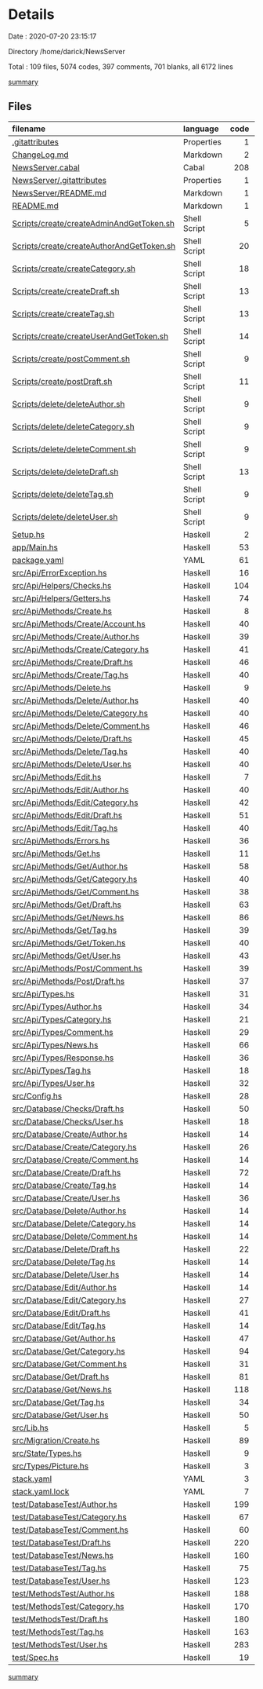 # Details

Date : 2020-07-20 23:15:17

Directory /home/darick/NewsServer

Total : 109 files,  5074 codes, 397 comments, 701 blanks, all 6172 lines

[summary](results.md)

## Files
| filename | language | code | comment | blank | total |
| :--- | :--- | ---: | ---: | ---: | ---: |
| [.gitattributes](/.gitattributes) | Properties | 1 | 1 | 1 | 3 |
| [ChangeLog.md](/ChangeLog.md) | Markdown | 2 | 0 | 2 | 4 |
| [NewsServer.cabal](/NewsServer.cabal) | Cabal | 208 | 5 | 7 | 220 |
| [NewsServer/.gitattributes](/NewsServer/.gitattributes) | Properties | 1 | 1 | 1 | 3 |
| [NewsServer/README.md](/NewsServer/README.md) | Markdown | 1 | 0 | 2 | 3 |
| [README.md](/README.md) | Markdown | 1 | 0 | 1 | 2 |
| [Scripts/create/createAdminAndGetToken.sh](/Scripts/create/createAdminAndGetToken.sh) | Shell Script | 5 | 1 | 2 | 8 |
| [Scripts/create/createAuthorAndGetToken.sh](/Scripts/create/createAuthorAndGetToken.sh) | Shell Script | 20 | 1 | 4 | 25 |
| [Scripts/create/createCategory.sh](/Scripts/create/createCategory.sh) | Shell Script | 18 | 1 | 4 | 23 |
| [Scripts/create/createDraft.sh](/Scripts/create/createDraft.sh) | Shell Script | 13 | 1 | 3 | 17 |
| [Scripts/create/createTag.sh](/Scripts/create/createTag.sh) | Shell Script | 13 | 1 | 3 | 17 |
| [Scripts/create/createUserAndGetToken.sh](/Scripts/create/createUserAndGetToken.sh) | Shell Script | 14 | 1 | 5 | 20 |
| [Scripts/create/postComment.sh](/Scripts/create/postComment.sh) | Shell Script | 9 | 1 | 4 | 14 |
| [Scripts/create/postDraft.sh](/Scripts/create/postDraft.sh) | Shell Script | 11 | 1 | 4 | 16 |
| [Scripts/delete/deleteAuthor.sh](/Scripts/delete/deleteAuthor.sh) | Shell Script | 9 | 1 | 3 | 13 |
| [Scripts/delete/deleteCategory.sh](/Scripts/delete/deleteCategory.sh) | Shell Script | 9 | 1 | 3 | 13 |
| [Scripts/delete/deleteComment.sh](/Scripts/delete/deleteComment.sh) | Shell Script | 9 | 1 | 5 | 15 |
| [Scripts/delete/deleteDraft.sh](/Scripts/delete/deleteDraft.sh) | Shell Script | 13 | 1 | 3 | 17 |
| [Scripts/delete/deleteTag.sh](/Scripts/delete/deleteTag.sh) | Shell Script | 9 | 1 | 3 | 13 |
| [Scripts/delete/deleteUser.sh](/Scripts/delete/deleteUser.sh) | Shell Script | 9 | 1 | 3 | 13 |
| [Setup.hs](/Setup.hs) | Haskell | 2 | 0 | 1 | 3 |
| [app/Main.hs](/app/Main.hs) | Haskell | 53 | 31 | 12 | 96 |
| [package.yaml](/package.yaml) | YAML | 61 | 6 | 7 | 74 |
| [src/Api/ErrorException.hs](/src/Api/ErrorException.hs) | Haskell | 16 | 0 | 6 | 22 |
| [src/Api/Helpers/Checks.hs](/src/Api/Helpers/Checks.hs) | Haskell | 104 | 3 | 14 | 121 |
| [src/Api/Helpers/Getters.hs](/src/Api/Helpers/Getters.hs) | Haskell | 74 | 1 | 14 | 89 |
| [src/Api/Methods/Create.hs](/src/Api/Methods/Create.hs) | Haskell | 8 | 0 | 2 | 10 |
| [src/Api/Methods/Create/Account.hs](/src/Api/Methods/Create/Account.hs) | Haskell | 40 | 3 | 4 | 47 |
| [src/Api/Methods/Create/Author.hs](/src/Api/Methods/Create/Author.hs) | Haskell | 39 | 2 | 4 | 45 |
| [src/Api/Methods/Create/Category.hs](/src/Api/Methods/Create/Category.hs) | Haskell | 41 | 2 | 4 | 47 |
| [src/Api/Methods/Create/Draft.hs](/src/Api/Methods/Create/Draft.hs) | Haskell | 46 | 3 | 4 | 53 |
| [src/Api/Methods/Create/Tag.hs](/src/Api/Methods/Create/Tag.hs) | Haskell | 40 | 2 | 4 | 46 |
| [src/Api/Methods/Delete.hs](/src/Api/Methods/Delete.hs) | Haskell | 9 | 0 | 2 | 11 |
| [src/Api/Methods/Delete/Author.hs](/src/Api/Methods/Delete/Author.hs) | Haskell | 40 | 2 | 4 | 46 |
| [src/Api/Methods/Delete/Category.hs](/src/Api/Methods/Delete/Category.hs) | Haskell | 40 | 2 | 4 | 46 |
| [src/Api/Methods/Delete/Comment.hs](/src/Api/Methods/Delete/Comment.hs) | Haskell | 46 | 2 | 4 | 52 |
| [src/Api/Methods/Delete/Draft.hs](/src/Api/Methods/Delete/Draft.hs) | Haskell | 45 | 2 | 4 | 51 |
| [src/Api/Methods/Delete/Tag.hs](/src/Api/Methods/Delete/Tag.hs) | Haskell | 40 | 2 | 4 | 46 |
| [src/Api/Methods/Delete/User.hs](/src/Api/Methods/Delete/User.hs) | Haskell | 40 | 2 | 4 | 46 |
| [src/Api/Methods/Edit.hs](/src/Api/Methods/Edit.hs) | Haskell | 7 | 0 | 2 | 9 |
| [src/Api/Methods/Edit/Author.hs](/src/Api/Methods/Edit/Author.hs) | Haskell | 40 | 2 | 4 | 46 |
| [src/Api/Methods/Edit/Category.hs](/src/Api/Methods/Edit/Category.hs) | Haskell | 42 | 2 | 4 | 48 |
| [src/Api/Methods/Edit/Draft.hs](/src/Api/Methods/Edit/Draft.hs) | Haskell | 51 | 2 | 4 | 57 |
| [src/Api/Methods/Edit/Tag.hs](/src/Api/Methods/Edit/Tag.hs) | Haskell | 40 | 2 | 4 | 46 |
| [src/Api/Methods/Errors.hs](/src/Api/Methods/Errors.hs) | Haskell | 36 | 1 | 19 | 56 |
| [src/Api/Methods/Get.hs](/src/Api/Methods/Get.hs) | Haskell | 11 | 0 | 1 | 12 |
| [src/Api/Methods/Get/Author.hs](/src/Api/Methods/Get/Author.hs) | Haskell | 58 | 3 | 4 | 65 |
| [src/Api/Methods/Get/Category.hs](/src/Api/Methods/Get/Category.hs) | Haskell | 40 | 3 | 4 | 47 |
| [src/Api/Methods/Get/Comment.hs](/src/Api/Methods/Get/Comment.hs) | Haskell | 38 | 3 | 4 | 45 |
| [src/Api/Methods/Get/Draft.hs](/src/Api/Methods/Get/Draft.hs) | Haskell | 63 | 3 | 4 | 70 |
| [src/Api/Methods/Get/News.hs](/src/Api/Methods/Get/News.hs) | Haskell | 86 | 3 | 4 | 93 |
| [src/Api/Methods/Get/Tag.hs](/src/Api/Methods/Get/Tag.hs) | Haskell | 39 | 3 | 4 | 46 |
| [src/Api/Methods/Get/Token.hs](/src/Api/Methods/Get/Token.hs) | Haskell | 40 | 3 | 4 | 47 |
| [src/Api/Methods/Get/User.hs](/src/Api/Methods/Get/User.hs) | Haskell | 43 | 3 | 4 | 50 |
| [src/Api/Methods/Post/Comment.hs](/src/Api/Methods/Post/Comment.hs) | Haskell | 39 | 2 | 4 | 45 |
| [src/Api/Methods/Post/Draft.hs](/src/Api/Methods/Post/Draft.hs) | Haskell | 37 | 2 | 5 | 44 |
| [src/Api/Types.hs](/src/Api/Types.hs) | Haskell | 31 | 0 | 30 | 61 |
| [src/Api/Types/Author.hs](/src/Api/Types/Author.hs) | Haskell | 34 | 1 | 6 | 41 |
| [src/Api/Types/Category.hs](/src/Api/Types/Category.hs) | Haskell | 21 | 1 | 7 | 29 |
| [src/Api/Types/Comment.hs](/src/Api/Types/Comment.hs) | Haskell | 29 | 1 | 5 | 35 |
| [src/Api/Types/News.hs](/src/Api/Types/News.hs) | Haskell | 66 | 1 | 7 | 74 |
| [src/Api/Types/Response.hs](/src/Api/Types/Response.hs) | Haskell | 36 | 1 | 13 | 50 |
| [src/Api/Types/Tag.hs](/src/Api/Types/Tag.hs) | Haskell | 18 | 1 | 7 | 26 |
| [src/Api/Types/User.hs](/src/Api/Types/User.hs) | Haskell | 32 | 1 | 6 | 39 |
| [src/Config.hs](/src/Config.hs) | Haskell | 28 | 1 | 5 | 34 |
| [src/Database/Checks/Draft.hs](/src/Database/Checks/Draft.hs) | Haskell | 50 | 3 | 6 | 59 |
| [src/Database/Checks/User.hs](/src/Database/Checks/User.hs) | Haskell | 18 | 2 | 4 | 24 |
| [src/Database/Create/Author.hs](/src/Database/Create/Author.hs) | Haskell | 14 | 2 | 4 | 20 |
| [src/Database/Create/Category.hs](/src/Database/Create/Category.hs) | Haskell | 26 | 3 | 4 | 33 |
| [src/Database/Create/Comment.hs](/src/Database/Create/Comment.hs) | Haskell | 14 | 2 | 4 | 20 |
| [src/Database/Create/Draft.hs](/src/Database/Create/Draft.hs) | Haskell | 72 | 4 | 7 | 83 |
| [src/Database/Create/Tag.hs](/src/Database/Create/Tag.hs) | Haskell | 14 | 3 | 4 | 21 |
| [src/Database/Create/User.hs](/src/Database/Create/User.hs) | Haskell | 36 | 2 | 5 | 43 |
| [src/Database/Delete/Author.hs](/src/Database/Delete/Author.hs) | Haskell | 14 | 2 | 4 | 20 |
| [src/Database/Delete/Category.hs](/src/Database/Delete/Category.hs) | Haskell | 14 | 2 | 4 | 20 |
| [src/Database/Delete/Comment.hs](/src/Database/Delete/Comment.hs) | Haskell | 14 | 2 | 4 | 20 |
| [src/Database/Delete/Draft.hs](/src/Database/Delete/Draft.hs) | Haskell | 22 | 2 | 5 | 29 |
| [src/Database/Delete/Tag.hs](/src/Database/Delete/Tag.hs) | Haskell | 14 | 2 | 4 | 20 |
| [src/Database/Delete/User.hs](/src/Database/Delete/User.hs) | Haskell | 14 | 2 | 4 | 20 |
| [src/Database/Edit/Author.hs](/src/Database/Edit/Author.hs) | Haskell | 14 | 2 | 4 | 20 |
| [src/Database/Edit/Category.hs](/src/Database/Edit/Category.hs) | Haskell | 27 | 2 | 5 | 34 |
| [src/Database/Edit/Draft.hs](/src/Database/Edit/Draft.hs) | Haskell | 41 | 2 | 4 | 47 |
| [src/Database/Edit/Tag.hs](/src/Database/Edit/Tag.hs) | Haskell | 14 | 2 | 4 | 20 |
| [src/Database/Get/Author.hs](/src/Database/Get/Author.hs) | Haskell | 47 | 4 | 5 | 56 |
| [src/Database/Get/Category.hs](/src/Database/Get/Category.hs) | Haskell | 94 | 4 | 9 | 107 |
| [src/Database/Get/Comment.hs](/src/Database/Get/Comment.hs) | Haskell | 31 | 4 | 5 | 40 |
| [src/Database/Get/Draft.hs](/src/Database/Get/Draft.hs) | Haskell | 81 | 4 | 5 | 90 |
| [src/Database/Get/News.hs](/src/Database/Get/News.hs) | Haskell | 118 | 5 | 4 | 127 |
| [src/Database/Get/Tag.hs](/src/Database/Get/Tag.hs) | Haskell | 34 | 4 | 4 | 42 |
| [src/Database/Get/User.hs](/src/Database/Get/User.hs) | Haskell | 50 | 4 | 6 | 60 |
| [src/Lib.hs](/src/Lib.hs) | Haskell | 5 | 0 | 2 | 7 |
| [src/Migration/Create.hs](/src/Migration/Create.hs) | Haskell | 89 | 3 | 13 | 105 |
| [src/State/Types.hs](/src/State/Types.hs) | Haskell | 9 | 0 | 2 | 11 |
| [src/Types/Picture.hs](/src/Types/Picture.hs) | Haskell | 3 | 0 | 3 | 6 |
| [stack.yaml](/stack.yaml) | YAML | 3 | 58 | 6 | 67 |
| [stack.yaml.lock](/stack.yaml.lock) | YAML | 7 | 4 | 2 | 13 |
| [test/DatabaseTest/Author.hs](/test/DatabaseTest/Author.hs) | Haskell | 199 | 1 | 25 | 225 |
| [test/DatabaseTest/Category.hs](/test/DatabaseTest/Category.hs) | Haskell | 67 | 1 | 11 | 79 |
| [test/DatabaseTest/Comment.hs](/test/DatabaseTest/Comment.hs) | Haskell | 60 | 1 | 9 | 70 |
| [test/DatabaseTest/Draft.hs](/test/DatabaseTest/Draft.hs) | Haskell | 220 | 1 | 25 | 246 |
| [test/DatabaseTest/News.hs](/test/DatabaseTest/News.hs) | Haskell | 160 | 1 | 21 | 182 |
| [test/DatabaseTest/Tag.hs](/test/DatabaseTest/Tag.hs) | Haskell | 75 | 1 | 11 | 87 |
| [test/DatabaseTest/User.hs](/test/DatabaseTest/User.hs) | Haskell | 123 | 1 | 16 | 140 |
| [test/MethodsTest/Author.hs](/test/MethodsTest/Author.hs) | Haskell | 188 | 1 | 23 | 212 |
| [test/MethodsTest/Category.hs](/test/MethodsTest/Category.hs) | Haskell | 170 | 1 | 17 | 188 |
| [test/MethodsTest/Draft.hs](/test/MethodsTest/Draft.hs) | Haskell | 180 | 109 | 14 | 303 |
| [test/MethodsTest/Tag.hs](/test/MethodsTest/Tag.hs) | Haskell | 163 | 1 | 15 | 179 |
| [test/MethodsTest/User.hs](/test/MethodsTest/User.hs) | Haskell | 283 | 1 | 34 | 318 |
| [test/Spec.hs](/test/Spec.hs) | Haskell | 19 | 11 | 4 | 34 |

[summary](results.md)